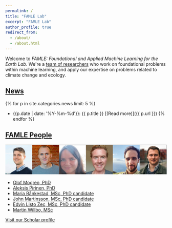 ```yaml
---
permalink: /
title: "FAMLE Lab"
excerpt: "FAMLE Lab"
author_profile: true
redirect_from: 
  - /about/
  - /about.html
---
```



Welcome to _FAMLE: Foundational and Applied Machine Learning for the Earth Lab_.
We're a [team of researchers](https://famle-lab.org/people/) who work on foundational problems within machine learning,
and apply our expertise on problems related to climate change and ecology.

## [News](/news/)

{% for p in site.categories.news limit: 5 %}
* {{p.date | date: '%Y-%m-%d'}}: {{ p.title }} [(Read more)]({{ p.url }})
{% endfor %}


## [FAMLE People](/people/)

![](/images/people/all.jpg)

* [Olof Mogren, PhD](https://mogren.one/)
* [Aleksis Pirinen, PhD](https://aleksispi.github.io)
* [Maria Bånkestad, MSc, PhD candidate](https://scholar.google.se/citations?user=4tKNCSkAAAAJ&hl=sv&oi=ao)
* [John Martinsson, MSc, PhD candidate](https://johnmartinsson.github.io/)
* [Edvin Listo Zec, MSc, PhD candidate](https://edvinli.github.io/)
* [Martin Willbo, MSc](https://scholar.google.se/citations?hl=sv&user=uuxnINUAAAAJ)

[Visit our Scholar profile](https://scholar.google.com/citations?hl=en&view_op=list_works&gmla=AILGF5UiJtxGkjJ5z3BHO8C37KQwQysUjHyMJAJ1_USVi8t0aoC30hfUabA1jtbynBICV0v_UZzGMFRF8Oq3TtmW4gRaixB3HQ_MIBuoOYsG&user=yc43h58AAAAJ)

<!--## News

**March 2024:** Two papers accepted for the [2nd Machine Learning for Remote Sensing workshop](https://ml-for-rs.github.io/iclr2024/) at ICLR 2024.

*February 2024:* Journal paper accepted for _Remote Sensing_.-->


